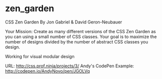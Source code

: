 # zen_garden
CSS Zen Garden
By Jon Gabriel & David Geron-Neubauer	

Your Mission: Create as many different versions of the CSS Zen Garden 
as you can using a small number of CSS classes. Your goal is to maximize 
the number of designs divided by the number of abstract CSS classes you design.

Working for visual modular design

URL: http://css.prof.ninja/projects/3/
Andy's CodePen Example: http://codepen.io/AndyNovo/pen/JGOLVq
